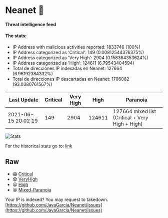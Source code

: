 # Neanet :hocho:
#### Threat intelligence feed
#### The stats:

- IP Address with malicious activities reported: 1833746 (100%)
- IP Address categorized as 'Critical':  149 (0.00812544376375%)
- IP Address categorized as 'Very High':  2904 (0.158364353624%)
- IP Address categorized as 'High':  124611 (6.79543404594)
- Total de direcciones IP indexadas en Neanet:  127664 (6.96192384332%)
- Total de direcciones IP descartadas en Neanet:  1706082 (93.0380761567%)

| Last Update | Critical | Very High | High | Paranoia |
| --- | --- | --- | --- | --- |
| 2021-06-15 20:02:19 | 149 | 2904 | 124611 | 127664 mixed list (Critical + Very High + High)|

![Stats](https://docs.google.com/spreadsheets/d/e/2PACX-1vSnaNMIXVabIpDJjufMlzH7poXnshF3mgd8Is1g9ytUEzVsP5my4Trn8f-xkoLLQ38xpL3HtmUexLo6/pubchart?oid=501124687&format=image)

For the historical stats go to: [link](/stats.csv)
## Raw
- :scream: [Critical](https://raw.githubusercontent.com/JavaGarcia/Neanet/master/blacklists/neanet_critical.txt)
- :fearful: [VeryHigh](https://raw.githubusercontent.com/JavaGarcia/Neanet/master/blacklists/neanet_veryHigh.txtt)
- :frowning: [High](https://raw.githubusercontent.com/JavaGarcia/Neanet/master/blacklists/neanet_high.txt)
- :dizzy_face: [Mixed-Paranoia](https://raw.githubusercontent.com/JavaGarcia/Neanet/master/blacklists/neanet_all.txt)


Your IP is indexed? You may request to takedown. [https://github.com/JavaGarcia/Neanet/issues](https://github.com/JavaGarcia/Neanet/issues)
































































































































































































































































































































































































































































































































































































































































































































































































































































































































































































































































































































































































































































































































































































































































































































































































































































































































































































































































































































































































































































































































































































































































































































































































































































































































































































































































































































































































































































































































































































































































































































































































































































































































































































































































































































































































































































































































































































































































































































































































































































































































































































































































































































































































































































































































































































































































































































































































































































































































































































































































































































































































































































































































































































































































































































































































































































































































































































































































































































































































































































































































































































































































































































































































































































































































































































































































































































































































































































































































































































































































































































































































































